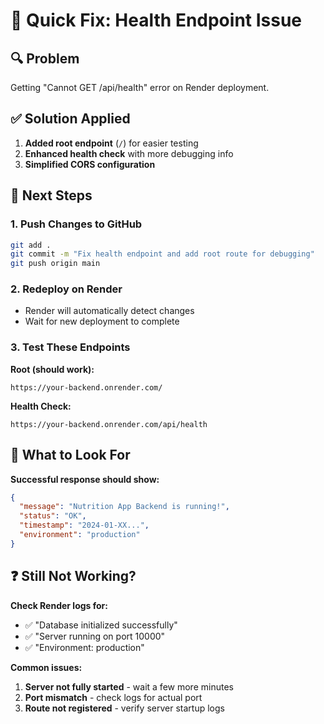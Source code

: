 # 🚨 Quick Fix: Health Endpoint Issue

## 🔍 **Problem**
Getting "Cannot GET /api/health" error on Render deployment.

## ✅ **Solution Applied**
1. **Added root endpoint** (`/`) for easier testing
2. **Enhanced health check** with more debugging info
3. **Simplified CORS configuration**

## 🚀 **Next Steps**

### **1. Push Changes to GitHub**
```bash
git add .
git commit -m "Fix health endpoint and add root route for debugging"
git push origin main
```

### **2. Redeploy on Render**
- Render will automatically detect changes
- Wait for new deployment to complete

### **3. Test These Endpoints**
**Root (should work):**
```
https://your-backend.onrender.com/
```

**Health Check:**
```
https://your-backend.onrender.com/api/health
```

## 🔧 **What to Look For**

**Successful response should show:**
```json
{
  "message": "Nutrition App Backend is running!",
  "status": "OK",
  "timestamp": "2024-01-XX...",
  "environment": "production"
}
```

## ❓ **Still Not Working?**

**Check Render logs for:**
- ✅ "Database initialized successfully"
- ✅ "Server running on port 10000"
- ✅ "Environment: production"

**Common issues:**
1. **Server not fully started** - wait a few more minutes
2. **Port mismatch** - check logs for actual port
3. **Route not registered** - verify server startup logs



